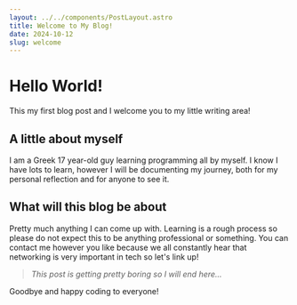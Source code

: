 ```yaml
---
layout: ../../components/PostLayout.astro
title: Welcome to My Blog!
date: 2024-10-12
slug: welcome
---
```


# Hello World!

This my first blog post and I welcome you to my little writing area!

## A little about myself

I am a Greek 17 year-old guy learning programming all by myself. I know I have lots to learn, however I will be documenting my journey, both for my personal reflection and for anyone to see it.

## What will this blog be about

Pretty much anything I can come up with. Learning is a rough process so please do not expect this to be anything professional or something. You can contact me however you like because we all constantly hear that networking is very important in tech so let's link up!

> _This post is getting pretty boring so I will end here..._

Goodbye and happy coding to everyone!
